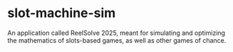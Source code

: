 # slot-machine-sim
 An application called ReelSolve 2025, meant for simulating and optimizing the mathematics of slots-based games, as well as other games of chance. 
